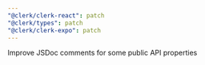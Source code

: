 ```yaml
---
"@clerk/clerk-react": patch
"@clerk/types": patch
"@clerk/clerk-expo": patch
---
```


Improve JSDoc comments for some public API properties
